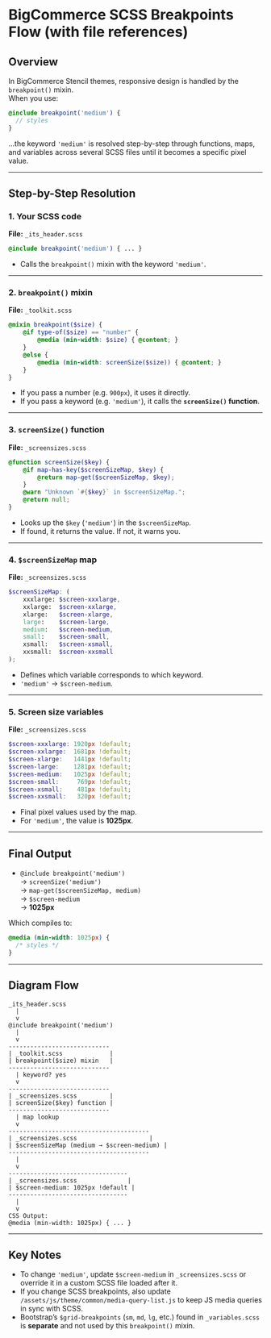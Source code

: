 # BigCommerce SCSS Breakpoints Flow (with file references)

## Overview
In BigCommerce Stencil themes, responsive design is handled by the `breakpoint()` mixin.  
When you use:

```scss
@include breakpoint('medium') {
  // styles
}
```

…the keyword `'medium'` is resolved step-by-step through functions, maps, and variables across several SCSS files until it becomes a specific pixel value.

---

## Step-by-Step Resolution

### 1. Your SCSS code
**File:** `_its_header.scss`
```scss
@include breakpoint('medium') { ... }
```
- Calls the `breakpoint()` mixin with the keyword `'medium'`.

---

### 2. `breakpoint()` mixin
**File:** `_toolkit.scss`
```scss
@mixin breakpoint($size) {
    @if type-of($size) == "number" {
        @media (min-width: $size) { @content; }
    }
    @else {
        @media (min-width: screenSize($size)) { @content; }
    }
}
```
- If you pass a number (e.g. `900px`), it uses it directly.  
- If you pass a keyword (e.g. `'medium'`), it calls the **`screenSize()` function**.

---

### 3. `screenSize()` function
**File:** `_screensizes.scss`
```scss
@function screenSize($key) {
    @if map-has-key($screenSizeMap, $key) {
        @return map-get($screenSizeMap, $key);
    }
    @warn "Unknown `#{$key}` in $screenSizeMap.";
    @return null;
}
```
- Looks up the `$key` (`'medium'`) in the `$screenSizeMap`.  
- If found, it returns the value. If not, it warns you.

---

### 4. `$screenSizeMap` map
**File:** `_screensizes.scss`
```scss
$screenSizeMap: (
    xxxlarge: $screen-xxxlarge,
    xxlarge:  $screen-xxlarge,
    xlarge:   $screen-xlarge,
    large:    $screen-large,
    medium:   $screen-medium,
    small:    $screen-small,
    xsmall:   $screen-xsmall,
    xxsmall:  $screen-xxsmall
);
```
- Defines which variable corresponds to which keyword.  
- `'medium'` → `$screen-medium`.

---

### 5. Screen size variables
**File:** `_screensizes.scss`
```scss
$screen-xxxlarge: 1920px !default;
$screen-xxlarge:  1681px !default;
$screen-xlarge:   1441px !default;
$screen-large:    1281px !default;
$screen-medium:   1025px !default;
$screen-small:     769px !default;
$screen-xsmall:    481px !default;
$screen-xxsmall:   320px !default;
```
- Final pixel values used by the map.  
- For `'medium'`, the value is **1025px**.

---

## Final Output
- `@include breakpoint('medium')`  
→ `screenSize('medium')`  
→ `map-get($screenSizeMap, medium)`  
→ `$screen-medium`  
→ **1025px**

Which compiles to:

```css
@media (min-width: 1025px) {
  /* styles */
}
```

---

## Diagram Flow

```plaintext
_its_header.scss
  |
  v
@include breakpoint('medium')
  |
  v
----------------------------
| _toolkit.scss             |
| breakpoint($size) mixin   |
----------------------------
  | keyword? yes
  v
----------------------------
| _screensizes.scss         |
| screenSize($key) function |
----------------------------
  | map lookup
  v
---------------------------------------
| _screensizes.scss                    |
| $screenSizeMap (medium → $screen-medium) |
---------------------------------------
  |
  v
---------------------------------
| _screensizes.scss              |
| $screen-medium: 1025px !default |
---------------------------------
  |
  v
CSS Output:
@media (min-width: 1025px) { ... }
```

---

## Key Notes
- To change `'medium'`, update `$screen-medium` in `_screensizes.scss` or override it in a custom SCSS file loaded after it.  
- If you change SCSS breakpoints, also update `/assets/js/theme/common/media-query-list.js` to keep JS media queries in sync with SCSS.  
- Bootstrap’s `$grid-breakpoints` (`sm`, `md`, `lg`, etc.) found in `_variables.scss` is **separate** and not used by this `breakpoint()` mixin.  
